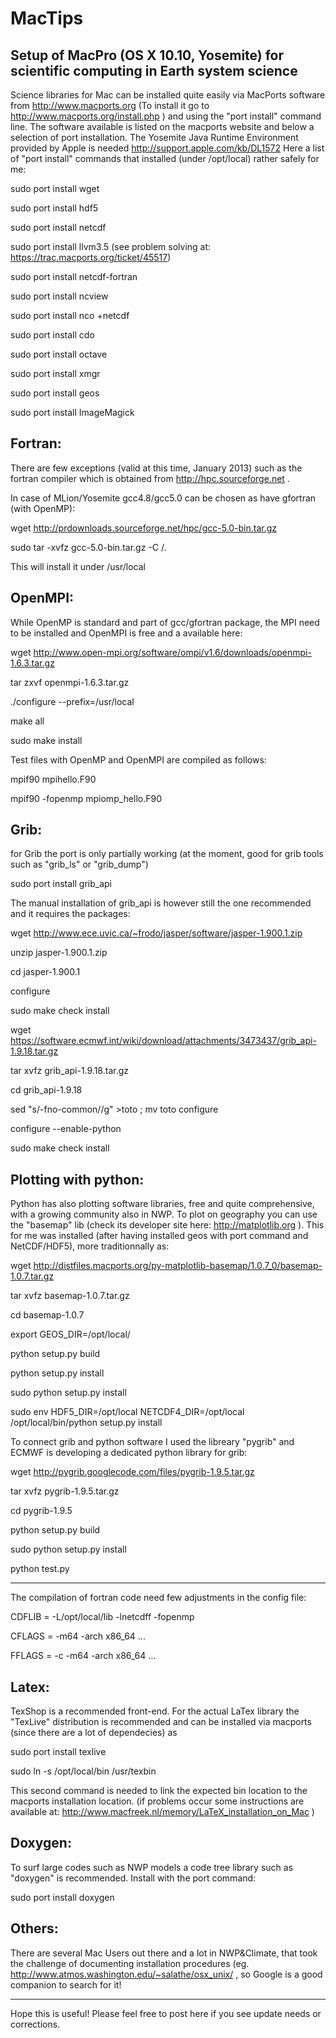 MacTips
=======

Setup of MacPro (OS X 10.10, Yosemite) for scientific computing in Earth system science 
-------------------------------------------------------------

Science libraries for Mac can be installed quite easily via MacPorts software from http://www.macports.org
(To install it go to http://www.macports.org/install.php ) and using the "port install" command line. 
The software available is listed on the macports website and below a selection of port installation. 
The Yosemite Java Runtime Environment provided by Apple is needed http://support.apple.com/kb/DL1572
Here a list of "port install" commands that installed (under /opt/local) rather safely for me:

sudo port install wget

sudo port install hdf5

sudo port install netcdf

sudo port install llvm3.5 (see problem solving at: https://trac.macports.org/ticket/45517)

sudo port install netcdf-fortran

sudo port install ncview

sudo port install nco +netcdf

sudo port install cdo       

sudo port install octave

sudo port install xmgr

sudo port install geos

sudo port install ImageMagick


Fortran:
--------
There are few exceptions (valid at this time, January 2013) such as the fortran compiler 
which is obtained from http://hpc.sourceforge.net . 

In case of MLion/Yosemite gcc4.8/gcc5.0 can be chosen as have gfortran (with OpenMP):


wget http://prdownloads.sourceforge.net/hpc/gcc-5.0-bin.tar.gz

sudo tar -xvfz gcc-5.0-bin.tar.gz -C /. 


This will install it under /usr/local


OpenMPI:
--------
While OpenMP is standard and part of gcc/gfortran package, the MPI need to be installed and OpenMPI is free and a available here:


wget http://www.open-mpi.org/software/ompi/v1.6/downloads/openmpi-1.6.3.tar.gz

tar zxvf openmpi-1.6.3.tar.gz

./configure --prefix=/usr/local

make all

sudo make install


Test files with OpenMP and OpenMPI are compiled as follows:


mpif90 mpihello.F90 

mpif90 -fopenmp mpiomp_hello.F90 


Grib:
-----

for Grib the port is only partially working (at the moment, good for grib tools such as "grib_ls" or "grib_dump")

sudo port install grib_api

The manual installation of grib_api is however still the one recommended and it requires the packages:


wget http://www.ece.uvic.ca/~frodo/jasper/software/jasper-1.900.1.zip

unzip jasper-1.900.1.zip

cd jasper-1.900.1

configure

sudo make check install


wget https://software.ecmwf.int/wiki/download/attachments/3473437/grib_api-1.9.18.tar.gz

tar xvfz grib_api-1.9.18.tar.gz

cd grib_api-1.9.18

sed "s/-fno-common//g" >toto ; mv toto configure

configure --enable-python

sudo make check install


Plotting with python:
---------------------
Python has also plotting software libraries, free and quite comprehensive, with a growing community also in NWP.
To plot on geography you can use the "basemap" lib (check its developer site here: http://matplotlib.org ).
This for me was installed (after having installed geos with port command and NetCDF/HDF5), more traditionnally as:


wget http://distfiles.macports.org/py-matplotlib-basemap/1.0.7_0/basemap-1.0.7.tar.gz

tar xvfz basemap-1.0.7.tar.gz

cd basemap-1.0.7

export GEOS_DIR=/opt/local/

python setup.py build

python setup.py install

sudo python setup.py install

sudo env HDF5_DIR=/opt/local NETCDF4_DIR=/opt/local /opt/local/bin/python setup.py install


To connect grib and python software I used the libreary "pygrib" and ECMWF is developing a dedicated python library for grib:

wget http://pygrib.googlecode.com/files/pygrib-1.9.5.tar.gz

tar xvfz pygrib-1.9.5.tar.gz

cd pygrib-1.9.5

python setup.py build

sudo python setup.py install

python test.py

-----

The compilation of fortran code need few adjustments in the config file:

CDFLIB =  -L/opt/local/lib -lnetcdff -fopenmp

CFLAGS = -m64 -arch x86_64 ...

FFLAGS = -c -m64 -arch x86_64 ...


Latex:
------
TexShop is a recommended front-end. For the actual LaTex library the "TexLive" distribution is recommended and can be installed via macports (since there are a lot of dependecies) as

sudo port install texlive

sudo ln -s /opt/local/bin /usr/texbin


This second command is needed to link the expected bin location to the macports installation location.
(if problems occur some instructions are available at: http://www.macfreek.nl/memory/LaTeX_installation_on_Mac )


Doxygen:
--------
To surf large codes such as NWP models a code tree library such as "doxygen" is recommended. 
Install with the port command:

sudo port install doxygen


Others:
-------
There are several Mac Users out there and a lot in NWP&Climate, that took the challenge of documenting installation procedures 
(eg. http://www.atmos.washington.edu/~salathe/osx_unix/ , so Google is a good companion to search for it!

------
Hope this is useful! Please feel free to post here if you see update needs or corrections.
